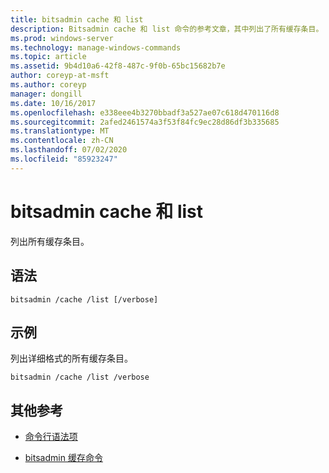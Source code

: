 ```yaml
---
title: bitsadmin cache 和 list
description: Bitsadmin cache 和 list 命令的参考文章，其中列出了所有缓存条目。
ms.prod: windows-server
ms.technology: manage-windows-commands
ms.topic: article
ms.assetid: 9b4d10a6-42f8-487c-9f0b-65bc15682b7e
author: coreyp-at-msft
ms.author: coreyp
manager: dongill
ms.date: 10/16/2017
ms.openlocfilehash: e338eee4b3270bbadf3a527ae07c618d470116d8
ms.sourcegitcommit: 2afed2461574a3f53f84fc9ec28d86df3b335685
ms.translationtype: MT
ms.contentlocale: zh-CN
ms.lasthandoff: 07/02/2020
ms.locfileid: "85923247"
---
```

# <a name="bitsadmin-cache-and-list"></a>bitsadmin cache 和 list

列出所有缓存条目。

## <a name="syntax"></a>语法

```
bitsadmin /cache /list [/verbose]
```

## <a name="examples"></a>示例

列出详细格式的所有缓存条目。

```
bitsadmin /cache /list /verbose
```

## <a name="additional-references"></a>其他参考

- [命令行语法项](command-line-syntax-key.md)

- [bitsadmin 缓存命令](bitsadmin-cache.md)
